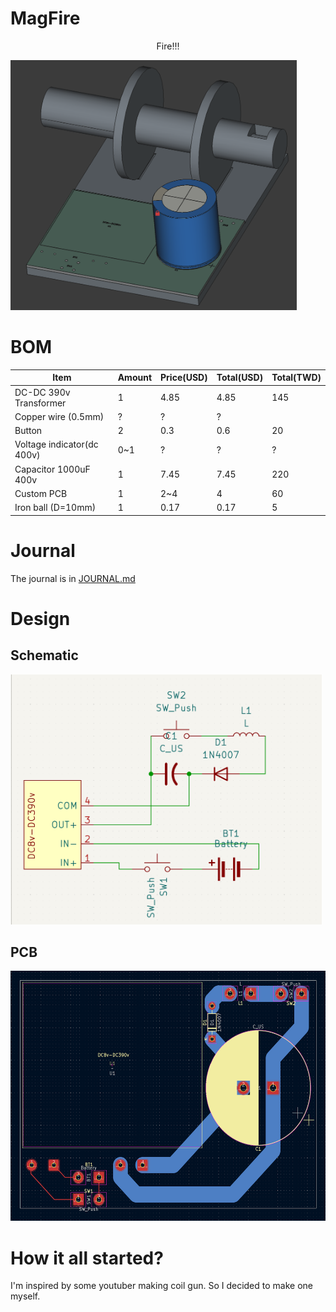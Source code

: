 # MagFire

<p align="center">
Fire!!!
</p>

<img src="https://raw.githubusercontent.com/KnowScratcher/MagFire/refs/heads/main/img/20250620design.png" height="400" alt="model">


# BOM
| Item                       | Amount | Price(USD) | Total(USD) | Total(TWD) |
| -------------------------- | ------ | ---------- | ---------- | ---------- |
| DC-DC 390v Transformer     | 1      | 4.85       | 4.85       | 145        |
| Copper wire (0.5mm)        | ?      | ?          | ?          |            |
| Button                     | 2      | 0.3        | 0.6        | 20         |
| Voltage indicator(dc 400v) | 0~1    | ?          | ?          | ?          |
| Capacitor 1000uF 400v      | 1      | 7.45       | 7.45       | 220        |
| Custom PCB                 | 1      | 2~4        | 4          | 60         |
| Iron ball (D=10mm)         | 1      | 0.17       | 0.17       | 5          |

# Journal
The journal is in [JOURNAL.md](JOURNAL.md)

# Design
## Schematic

<img src="https://raw.githubusercontent.com/KnowScratcher/MagFire/refs/heads/main/img/scheme.png" height="400" alt="schematic">

## PCB

<img src="https://raw.githubusercontent.com/KnowScratcher/MagFire/refs/heads/main/img/pcb.png" height="400" alt="PCB">

# How it all started?

I'm inspired by some youtuber making coil gun. So I decided to make one myself.